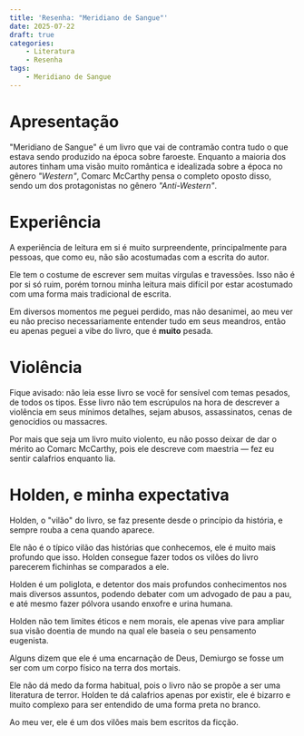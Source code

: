 ```yaml
---
title: 'Resenha: "Meridiano de Sangue"'
date: 2025-07-22
draft: true
categories:
    - Literatura
    - Resenha
tags: 
    - Meridiano de Sangue
---
```


# Apresentação

"Meridiano de Sangue" é um livro que vai de contramão contra tudo o que estava sendo produzido na época sobre faroeste. Enquanto a maioria dos autores tinham uma visão muito romântica e idealizada sobre a época no gênero *"Western"*, Comarc McCarthy pensa o completo oposto disso, sendo um dos protagonistas no gênero *"Anti-Western"*.

# Experiência

A experiência de leitura em si é muito surpreendente, principalmente para pessoas, que como eu, não são acostumadas com a escrita do autor.

Ele tem o costume de escrever sem muitas vírgulas e travessões. Isso não é por si só ruim, porém tornou minha leitura mais difícil por estar acostumado com uma forma mais tradicional de escrita.

Em diversos momentos me peguei perdido, mas não desanimei, ao meu ver eu não preciso necessariamente entender tudo em seus meandros, então eu apenas peguei a vibe do livro, que é **muito** pesada.

# Violência

Fique avisado: não leia esse livro se você for sensível com temas pesados, de todos os tipos. Esse livro não tem escrúpulos na hora de descrever a violência em seus mínimos detalhes, sejam abusos, assassinatos, cenas de genocídios ou massacres.

Por mais que seja um livro muito violento, eu não posso deixar de dar o mérito ao Comarc McCarthy, pois ele descreve com maestria — fez eu sentir calafrios enquanto lia.

# Holden, e minha expectativa

Holden, o "vilão" do livro, se faz presente desde o princípio da história, e sempre rouba a cena quando aparece.

Ele não é o típico vilão das histórias que conhecemos, ele é muito mais profundo que isso. Holden consegue fazer todos os vilões do livro parecerem fichinhas se comparados a ele.

Holden é um poliglota, e detentor dos mais profundos conhecimentos nos mais diversos assuntos, podendo debater com um advogado de pau a pau, e até mesmo fazer pólvora usando enxofre e urina humana.


Holden não tem limites éticos e nem morais, ele apenas vive para ampliar sua visão doentia de mundo na qual ele baseia o seu pensamento eugenista. 

Alguns dizem que ele é uma encarnação de Deus, Demiurgo se fosse um ser com um corpo físico na terra dos mortais.

Ele não dá medo da forma habitual, pois o livro não se propõe a ser uma literatura de terror. Holden te dá calafrios apenas por existir, ele é bizarro e muito complexo para ser entendido de uma forma preta no branco.

Ao meu ver, ele é um dos vilões mais bem escritos da ficção.